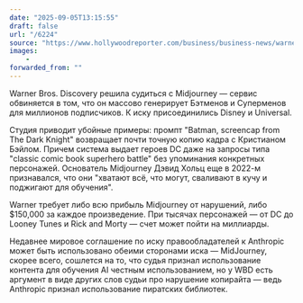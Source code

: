 ```yaml
---
date: "2025-09-05T13:15:55"
draft: false
url: "/6224"
source: "https://www.hollywoodreporter.com/business/business-news/warner-bros-discovery-sues-ai-company-copyright-infringement-1236361610/"
images:
    -
forwarded_from: ""
---
```


Warner Bros. Discovery решила судиться с Midjourney — сервис обвиняется в том, что он массово генерирует Бэтменов и Суперменов для миллионов подписчиков. К иску присоединились Disney и Universal. 

Студия приводит убойные примеры: промпт "Batman, screencap from The Dark Knight" возвращает почти точную копию кадра с Кристианом Бэйлом. Причем система выдает героев DC даже на запросы типа "classic comic book superhero battle" без упоминания конкретных персонажей. Основатель Midjourney Дэвид Хольц еще в 2022-м признавался, что они "хватают всё, что могут, сваливают в кучу и поджигают для обучения". 

Warner требует либо всю прибыль Midjourney от нарушений, либо $150,000 за каждое произведение. При тысячах персонажей — от DC до Looney Tunes и Rick and Morty — счет может пойти на миллиарды.

Недавнее мировое соглашение по иску правообладателей к Anthropic может быть использовано обеими сторонами иска — MidJourney, скорее всего, сошлется на то, что судья признал использование контента для обучения AI честным использованием, но у WBD есть аргумент в виде других слов судьи про нарушение копирайта — ведь Anthropic признал использование пиратских библиотек.
